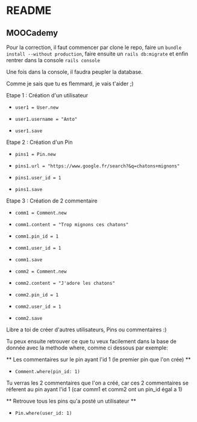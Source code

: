 # README

## MOOCademy

Pour la correction, il faut commencer par clone le repo, faire un ```bundle install --without production```, faire ensuite un ```rails db:migrate``` et enfin rentrer dans la console ```rails console```

Une fois dans la console, il faudra peupler la database.

Comme je sais que tu es flemmard, je vais t'aider ;)

Etape 1 : Création d'un utilisateur

* ```user1 = User.new```

* ```user1.username = "Anto"```

* ```user1.save```

Etape 2 : Création d'un Pin

* ```pins1 = Pin.new```

* ```pins1.url = "https://www.google.fr/search?&q=chatons+mignons"```

* ```pins1.user_id = 1```

* ```pins1.save```

Etape 3 : Création de 2 commentaire

* ```comm1 = Comment.new```

* ```comm1.content = "Trop mignons ces chatons"```

* ```comm1.pin_id = 1```

* ```comm1.user_id = 1```

* ```comm1.save```


* ```comm2 = Comment.new```

* ```comm2.content = "J'adore les chatons"```

* ```comm2.pin_id = 1```

* ```comm2.user_id = 1```

* ```comm2.save```


Libre a toi de créer d'autres utilisateurs, Pins ou commentaires :)

Tu peux ensuite retrouver ce que tu veux facilement dans la base de donnée avec la methode where, comme ci dessous par exemple:

** Les commentaires sur le pin ayant l'id 1 (le premier pin que l'on crée) **

* ```Comment.where(pin_id: 1)```

Tu verras les 2 commentaires que l'on a créé, car ces 2 commentaires se réferent au pin ayant l'id 1 (car comm1 et comm2 ont un pin_id égal a 1)

** Retrouve tous les pins qu'a posté un utilisateur **

* ```Pin.where(user_id: 1)```

